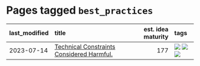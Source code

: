 # Pages tagged `best_practices`

|last_modified|title|est. idea maturity|tags
|:---|:---|---:|:---|
|2023-07-14|[Technical Constraints Considered Harmful.](../constraints_considered_hazardous.md)|177|[![](https://img.shields.io/badge/tag-best_practices-7c795e)](../tags/best_practices.md) [![](https://img.shields.io/badge/tag-engineering-95bed6)](../tags/engineering.md) [![](https://img.shields.io/badge/tag-publication-e3be61)](../tags/publication.md)|